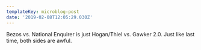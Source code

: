 ```yaml
---
templateKey: microblog-post
date: '2019-02-08T12:05:29.030Z'
---
```


Bezos vs. National Enquirer is just Hogan/Thiel vs. Gawker 2.0. Just like last time, both sides are awful.

